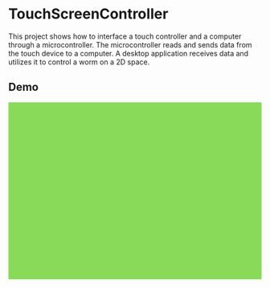 # TouchScreenController
This project shows how to interface a touch controller and a computer through a microcontroller.  The microcontroller reads and sends data from the touch device to a computer.   A desktop application receives data and utilizes it to control a worm on a 2D space.  
  
## Demo
<p align="center">
  <img width="558" height="352" src="resources/touch_controlled_worm.gif">
</p>
